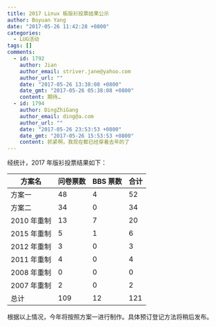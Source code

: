```yaml
---
title: 2017 Linux 板版衫投票结果公示
author: Boyuan Yang
date: "2017-05-26 11:42:28 +0800"
categories:
  - LUG活动
tags: []
comments:
  - id: 1792
    author: Jian
    author_email: striver.jane@yahoo.com
    author_url: ""
    date: "2017-05-26 13:38:08 +0800"
    date_gmt: "2017-05-26 05:38:08 +0800"
    content: 期待…
  - id: 1794
    author: DingZhiGang
    author_email: ding@a.com
    author_url: ""
    date: "2017-05-26 23:53:53 +0800"
    date_gmt: "2017-05-26 15:53:53 +0800"
    content: 抓紧啊，我现在都已经穿着去年的了
---
```


经统计，2017 年版衫投票结果如下：

| 方案名      | 问卷票数 | BBS 票数 | 合计 |
| ----------- | -------- | -------- | ---- |
| 方案一      | 48       | 4        | 52   |
| 方案二      | 34       | 0        | 34   |
| 2010 年重制 | 13       | 7        | 20   |
| 2015 年重制 | 5        | 1        | 6    |
| 2012 年重制 | 3        | 0        | 3    |
| 2011 年重制 | 4        | 0        | 4    |
| 2008 年重制 | 0        | 0        | 0    |
| 2007 年重制 | 2        | 0        | 2    |
| 总计        | 109      | 12       | 121  |

根据以上情况，今年将按照方案一进行制作。具体预订登记方法将稍后发布。
